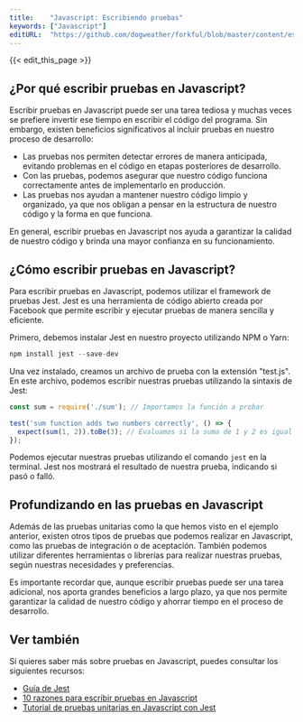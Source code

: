 ```yaml
---
title:    "Javascript: Escribiendo pruebas"
keywords: ["Javascript"]
editURL:  "https://github.com/dogweather/forkful/blob/master/content/es/javascript/writing-tests.md"
---
```


{{< edit_this_page >}}

## ¿Por qué escribir pruebas en Javascript?

Escribir pruebas en Javascript puede ser una tarea tediosa y muchas veces se prefiere invertir ese tiempo en escribir el código del programa. Sin embargo, existen beneficios significativos al incluir pruebas en nuestro proceso de desarrollo:

- Las pruebas nos permiten detectar errores de manera anticipada, evitando problemas en el código en etapas posteriores de desarrollo.
- Con las pruebas, podemos asegurar que nuestro código funciona correctamente antes de implementarlo en producción.
- Las pruebas nos ayudan a mantener nuestro código limpio y organizado, ya que nos obligan a pensar en la estructura de nuestro código y la forma en que funciona.

En general, escribir pruebas en Javascript nos ayuda a garantizar la calidad de nuestro código y brinda una mayor confianza en su funcionamiento.

## ¿Cómo escribir pruebas en Javascript?

Para escribir pruebas en Javascript, podemos utilizar el framework de pruebas Jest. Jest es una herramienta de código abierto creada por Facebook que permite escribir y ejecutar pruebas de manera sencilla y eficiente.

Primero, debemos instalar Jest en nuestro proyecto utilizando NPM o Yarn:

```Javascript
npm install jest --save-dev
```

Una vez instalado, creamos un archivo de prueba con la extensión "test.js". En este archivo, podemos escribir nuestras pruebas utilizando la sintaxis de Jest:

```Javascript
const sum = require('./sum'); // Importamos la función a probar

test('sum function adds two numbers correctly', () => {
  expect(sum(1, 2)).toBe(3); // Evaluamos si la suma de 1 y 2 es igual a 3
});
```

Podemos ejecutar nuestras pruebas utilizando el comando `jest` en la terminal. Jest nos mostrará el resultado de nuestra prueba, indicando si pasó o falló.

## Profundizando en las pruebas en Javascript

Además de las pruebas unitarias como la que hemos visto en el ejemplo anterior, existen otros tipos de pruebas que podemos realizar en Javascript, como las pruebas de integración o de aceptación. También podemos utilizar diferentes herramientas o librerías para realizar nuestras pruebas, según nuestras necesidades y preferencias.

Es importante recordar que, aunque escribir pruebas puede ser una tarea adicional, nos aporta grandes beneficios a largo plazo, ya que nos permite garantizar la calidad de nuestro código y ahorrar tiempo en el proceso de desarrollo.

## Ver también

Si quieres saber más sobre pruebas en Javascript, puedes consultar los siguientes recursos:

- [Guía de Jest](https://jestjs.io/docs/en/getting-started)
- [10 razones para escribir pruebas en Javascript](https://dev.to/dan_abramov/why-i-never-use-shallow-render-tool-4a8)
- [Tutorial de pruebas unitarias en Javascript con Jest](https://www.freecodecamp.org/news/an-introduction-to-testing-in-javascript-using-jest/)